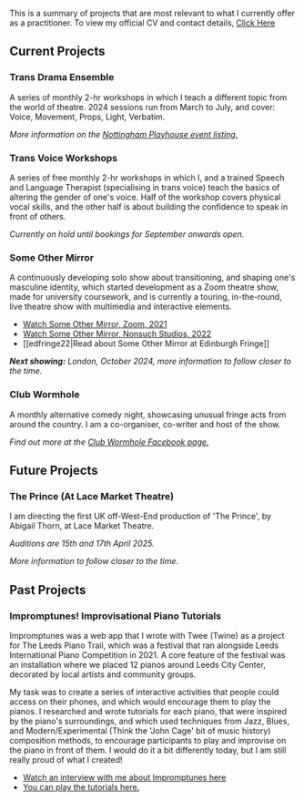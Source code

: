 This is a summary of projects that are most relevant to what I currently offer as a practitioner. To view my official CV and contact details, [Click Here](/assets/cv-june-2024.pdf)

## Current Projects
### Trans Drama Ensemble
A series of monthly 2-hr workshops in which I teach a different topic from the world of theatre. 2024 sessions run from March to July, and cover: Voice, Movement, Props, Light, Verbatim.

_More information on the [Nottingham Playhouse event listing.](https://nottinghamplayhouse.co.uk/project/trans-drama-ensemble/)_
### Trans Voice Workshops
A series of free monthly 2-hr workshops in which I, and a trained Speech and Language Therapist (specialising in trans voice) teach the basics of altering the gender of one's voice. Half of the workshop covers physical vocal skills, and the other half is about building the confidence to speak in front of others.

_Currently on hold until bookings for September onwards open._
### Some Other Mirror
A continuously developing solo show about transitioning, and shaping one's masculine identity, which started development as a Zoom theatre show, made for university coursework, and is currently a touring, in-the-round, live theatre show with multimedia and interactive elements.

- [Watch Some Other Mirror, Zoom, 2021](https://www.youtube.com/watch?v=ONU-EUteyLI)
- [Watch Some Other Mirror, Nonsuch Studios, 2022](https://www.youtube.com/watch?v=KKcXVdMfVjg)
- [[edfringe22|Read about Some Other Mirror at Edinburgh Fringe]]

_**Next showing:** London, October 2024, more information to follow closer to the time._
### Club Wormhole
A monthly alternative comedy night, showcasing unusual fringe acts from around the country. I am a co-organiser, co-writer and host of the show.

_Find out more at the [Club Wormhole Facebook page.](https://www.facebook.com/ClubWormhole)_
## Future Projects
### The Prince (At Lace Market Theatre)
I am directing the first UK off-West-End production of 'The Prince', by Abigail Thorn, at Lace Market Theatre.

_Auditions are 15th and 17th April 2025._

_More information to follow closer to the time._
## Past Projects
### Impromptunes! Improvisational Piano Tutorials
Impromptunes was a web app that I wrote with Twee (Twine) as a project for The Leeds Piano Trail, which was a festival that ran alongside Leeds International Piano Competition in 2021. A core feature of the festival was an installation where we placed 12 pianos around Leeds City Center, decorated by local artists and community groups. 

My task was to create a series of interactive activities that people could access on their phones, and which would encourage them to play the pianos. I researched and wrote tutorials for each piano, that were inspired by the piano's surroundings, and which used techniques from Jazz, Blues, and Modern/Experimental (Think the 'John Cage' bit of music history) composition methods, to encourage participants to play and improvise on the piano in front of them. I would do it a bit differently today, but I am still really proud of what I created!
- [Watch an interview with me about Impromptunes here](https://www.youtube.com/watch?v=7jw7LMpeWK8) 
- [You can play the tutorials here.](https://riewarden.github.io/Leeds_Piano_Repo/root/)
